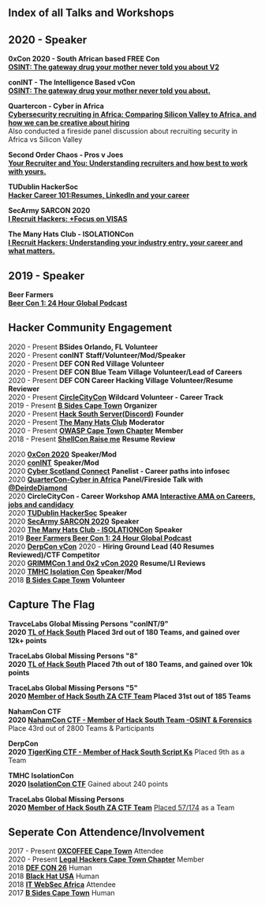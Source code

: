## Index of all Talks and Workshops

## 2020 - Speaker 

**0xCon 2020 - South African based FREE Con  
[OSINT: The gateway drug your mother never told you about V2](https://www.youtube.com/watch?v=zYe--kUG_6w&list=PL1_hMlSbnZMRX6FwA2GulSlUFiDoKLomV&index=3&ab_channel=0XC0FFEEJHB)**  

**conINT - The Intelligence Based vCon  
[OSINT: The gateway drug your mother never told you about.](https://www.youtube.com/watch?v=Kl5Ivl0dQZo&t=120s&ab_channel=conINT)**  


**Quartercon - Cyber in Africa  
[Cybersecurity recruiting in Africa: Comparing Silicon Valley to Africa, and how we can be creative about hiring](https://www.youtube.com/watch?v=khxKHnW2Ok4&ab_channel=CyberInAfricaTV)**   
Also conducted a fireside panel discussion about recruiting security in Africa vs Silicon Valley  

**Second Order Chaos - Pros v Joes  
[Your Recruiter and You: Understanding recruiters and how best to work with yours.](https://github.com/AngusRed/Security-Community-Involvement/tree/master/2nd%20Order%20Chaos_Pros%20vs%20Joes)**     

**TUDublin HackerSoc  
[Hacker Career 101:Resumes, LinkedIn and your career](https://github.com/AngusRed/Security-Community-Involvement/tree/master/TUDublin%20HackSoc)**  

**SecArmy SARCON 2020  
[I Recruit Hackers: +Focus on VISAS](https://youtu.be/sYLHM-86gGw?t=10963)**  

**The Many Hats Club - ISOLATIONCon  
[I Recruit Hackers: Understanding your industry entry, your career and what matters.](https://github.com/AngusRed/Talks/tree/master/TMHC%20ISOLATIONCon)**  

## 2019 - Speaker 
**Beer Farmers  
[Beer Con 1: 24 Hour Global Podcast](https://github.com/AngusRed/Talks/tree/master/BeerCon%201%202019)**   

## Hacker Community Engagement  

2020 - Present  **BSides Orlando, FL** **Volunteer**  
2020 - Present **conINT** **Staff/Volunteer/Mod/Speaker**  
2020 - Present **DEF CON Red Village** **Volunteer**  
2020 - Present **DEF CON Blue Team Village**  **Volunteer/Lead of Careers**  
2020 - Present **DEF CON Career Hacking Village** **Volunteer/Resume Reviewer**  
2020 - Present  **[CircleCityCon](https://circlecitycon.com/)**  **Wildcard Volunteer - Career Track**  
2019 - Present  **[B Sides Cape Town](https://bsidescapetown.co.za/staff/)**      **Organizer**   
2020 - Present  **[Hack South Server(Discord)](https://discord.gg/wgWVpXw)**   **Founder**  
2020 - Present  **[The Many Hats Club](https://themanyhats.club/)**           **Moderator**   
2020 - Present  **[OWASP Cape Town Chapter](https://owasp.org/www-chapter-cape-town/)**      **Member**   
2018 - Present  **[ShellCon Raise me](https://shellcon.io/raiseme/)**            **Resume Review**      

2020  **[0xCon 2020](https://www.youtube.com/watch?v=zYe--kUG_6w&list=PL1_hMlSbnZMRX6FwA2GulSlUFiDoKLomV&index=3&ab_channel=0XC0FFEEJHB)**    **Speaker/Mod**    
2020  **[conINT](https://www.youtube.com/watch?v=Kl5Ivl0dQZo&t=120s&ab_channel=conINT)**    **Speaker/Mod**        
2020  **[Cyber Scotland Connect](https://www.youtube.com/watch?v=asAxcHzrBS8&ab_channel=CyberScotlandConnect)**  **Panelist - Career paths into infosec**  
2020  **[QuarterCon-Cyber in Africa](https://twitter.com/CyberInAfrica)** **Panel/Fireside Talk with [@DeirdeDiamond](https://twitter.com/DeidreDiamond)**    
2020  **CircleCityCon - Career Workshop AMA [Interactive AMA on Careers, jobs and candidacy](https://circlecitycon.com/)**    
2020  **[TUDublin HackerSoc](http://hackersoc.com/)**   **Speaker**  
2020  **[SecArmy SARCON 2020](https://community.secarmy.org/sarcon/)**   **Speaker**  
2020  **[The Many Hats Club - ISOLATIONCon](https://github.com/AngusRed/Talks/tree/master/TMHC%20ISOLATIONCon)**  **Speaker**    
2019  **[Beer Farmers Beer Con 1: 24 Hour Global Podcast](https://github.com/AngusRed/Talks/tree/master/BeerCon%201%202019)**   
2020  **[DerpCon vCon](https://twitter.com/DerpConInfosec/status/1255917412743933952?s=20)**  2020  - **Hiring Ground Lead (40 Resumes Reviewed)/CTF Competitor**  
2020  **[GRIMMCon 1 and 0x2 vCon 2020](https://www.grimm-co.com/grimmcon)** **Resume/LI Reviews**  
2020  **[TMHC Isolation Con](https://themanyhats.club/the-many-hats-club-presents-isolationcon/)**    **Speaker/Mod**  
2018  **[B Sides Cape Town](https://bsidescapetown.co.za/past_events/)**           **Volunteer**    


## Capture The Flag  

**TravceLabs Global Missing Persons  "conINT/9"    
2020 [TL of Hack South](https://www.hacksouth.africa) Placed 3rd out of 180 Teams, and gained over 12k+ points**  

**TraceLabs Global Missing Persons "8"       
2020 [TL of Hack South](https://www.hacksouth.africa) Placed 7th out of 180 Teams, and gained over 10k points**  

**TraceLabs Global Missing Persons  "5"    
2020 [Member of Hack South ZA CTF Team]() Placed 31st out of 185 Teams**  

**NahamCon CTF  
2020  [NahamCon CTF - Member of Hack South Team -OSINT & Forensics](https://twitter.com/hack_south/status/1271927526831656962?s=20)** Place 43rd out of 2800 Teams & Participants  

**DerpCon  
2020  [TigerKing CTF - Member of Hack South Script Ks](https://twitter.com/hack_south/status/1256404264118816769?s=20)** Placed 9th as a Team  

**TMHC IsolationCon  
2020 [IsolationCon CTF](https://ittakesahuman.com/lp/isolationconctf.html)** Gained about 240 points  

**TraceLabs Global Missing Persons  
2020  [Member of Hack South ZA CTF Team](https://twitter.com/hack_south/status/1249209356773720066?s=20)**  [Placed 57/174](https://imgur.com/szeXOZ7) as a Team  

## Seperate Con Attendence/Involvement

2017 - Present  **[0XC0FFEE Cape Town](https://0xc0ffee-cpt.co.za/)**  Attendee    
2020 - Present  **[Legal Hackers Cape Town Chapter](https://www.meetup.com/cptlegalhackers/)**  Member   
2018  **[DEF CON 26](https://defcon.org/html/defcon-26/dc-26-index.html)**  Human  
2018  **[Black Hat USA](https://www.blackhat.com/us-20/)**  Human  
2018  **[IT WebSec Africa](https://v2.itweb.co.za/event/itweb/security-summit-2020/)**  Attendee  
2017  **[B Sides Cape Town](https://bsidescapetown.co.za/)**  Human  


